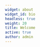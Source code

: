 ```yaml
---
widget: about
widget_id: bio
headless: true
weight: 20
title: Welcome
active: true
author: admin
---
```

